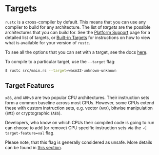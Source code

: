 # Targets

`rustc` is a cross-compiler by default. This means that you can use any compiler to build for any
architecture. The list of *targets* are the possible architectures that you can build for. See
the [Platform Support](../platform-support.md) page for a detailed list of targets, or
[Built-in Targets](built-in.md) for instructions on how to view what is available for your version
of `rustc`.

To see all the options that you can set with a target, see the docs
[here](https://doc.rust-lang.org/nightly/nightly-rustc/rustc_target/spec/struct.Target.html).

To compile to a particular target, use the `--target` flag:

```bash
$ rustc src/main.rs --target=wasm32-unknown-unknown
```
## Target Features
`x86`,  and `ARMv8` are two popular CPU architectures. Their instruction sets form a common baseline across most CPUs. However, some CPUs extend these with custom instruction sets, e.g. vector (`AVX`), bitwise manipulation (`BMI`) or cryptographic (`AES`).

Developers, who know on which CPUs their compiled code is going to run can choose to add (or remove) CPU specific instruction sets via the `-C target-feature=val` flag.

Please note, that this flag is generally considered as unsafe. More details can be found in [this section](known-issues.md).
